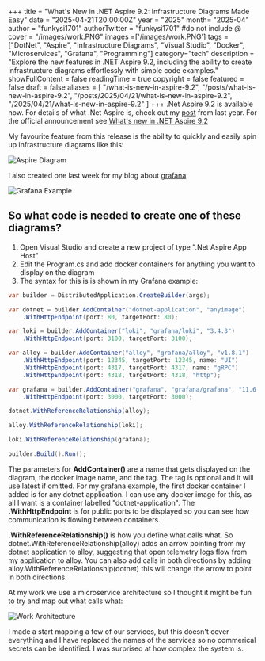 +++
title = "What's New in .NET Aspire 9.2: Infrastructure Diagrams Made Easy"
date = "2025-04-21T20:00:00Z"
year = "2025"
month= "2025-04"
author = "funkysi1701"
authorTwitter = "funkysi1701" #do not include @
cover = "/images/work.PNG"
images =['/images/work.PNG']
tags = ["DotNet", "Aspire", "Infrastructure Diagrams", "Visual Studio", "Docker", "Microservices", "Grafana", "Programming"]
category="tech"
description = "Explore the new features in .NET Aspire 9.2, including the ability to create infrastructure diagrams effortlessly with simple code examples."
showFullContent = false
readingTime = true
copyright = false
featured = false
draft = false
aliases = [
    "/what-is-new-in-aspire-9.2",
    "/posts/what-is-new-in-aspire-9.2",
    "/posts/2025/04/21/what-is-new-in-aspire-9.2",
    "/2025/04/21/what-is-new-in-aspire-9.2" 
]
+++
.Net Aspire 9.2 is available now. For details of what .Net Aspire is, check out my [post](/posts/2024/aspire) from last year. For the official announcement see [What's new in .NET Aspire 9.2](https://learn.microsoft.com/en-us/dotnet/aspire/whats-new/dotnet-aspire-9.2)

My favourite feature from this release is the ability to quickly and easily spin up infrastructure diagrams like this:

![Aspire Diagram](/images/aspire-9.2.jpg)

I also created one last week for my blog about [grafana](/posts/2025/opentelemetry-logs/):

![Grafana Example](/images/grafana-loki-arch.png)

## So what code is needed to create one of these diagrams?

1) Open Visual Studio and create a new project of type ".Net Aspire App Host"
2) Edit the Program.cs and add docker containers for anything you want to display on the diagram
3) The syntax for this is is shown in my Grafana example:

```csharp
var builder = DistributedApplication.CreateBuilder(args);

var dotnet = builder.AddContainer("dotnet-application", "anyimage")
    .WithHttpEndpoint(port: 80, targetPort: 80);

var loki = builder.AddContainer("loki", "grafana/loki", "3.4.3")
    .WithHttpEndpoint(port: 3100, targetPort: 3100);

var alloy = builder.AddContainer("alloy", "grafana/alloy", "v1.8.1")
    .WithHttpEndpoint(port: 12345, targetPort: 12345, name: "UI")
    .WithHttpEndpoint(port: 4317, targetPort: 4317, name: "gRPC")
    .WithHttpEndpoint(port: 4318, targetPort: 4318, "http");

var grafana = builder.AddContainer("grafana", "grafana/grafana", "11.6.0")
    .WithHttpEndpoint(port: 3000, targetPort: 3000);

dotnet.WithReferenceRelationship(alloy);

alloy.WithReferenceRelationship(loki);

loki.WithReferenceRelationship(grafana);

builder.Build().Run();
```

The parameters for **AddContainer()** are a name that gets displayed on the diagram, the docker image name, and the tag. The tag is optional and it will use latest if omitted. For my grafana example, the first docker container I added is for any dotnet application. I can use any docker image for this, as all I want is a container labelled "dotnet-application". The **.WithHttpEndpoint** is for public ports to be displayed so you can see how communication is flowing between containers.

**.WithReferenceRelationship()** is how you define what calls what. So dotnet.WithReferenceRelationship(alloy) adds an arrow pointing from my dotnet application to alloy, suggesting that open telemetry logs flow from my application to alloy. You can also add calls in both directions by adding alloy.WithReferenceRelationship(dotnet) this will change the arrow to point in both directions.

At my work we use a microservice architecture so I thought it might be fun to try and map out what calls what:

![Work Architecture](/images/work.PNG)

I made a start mapping a few of our services, but this doesn't cover everything and I have replaced the names of the services so no commerical secrets can be identified. I was surprised at how complex the system is.

